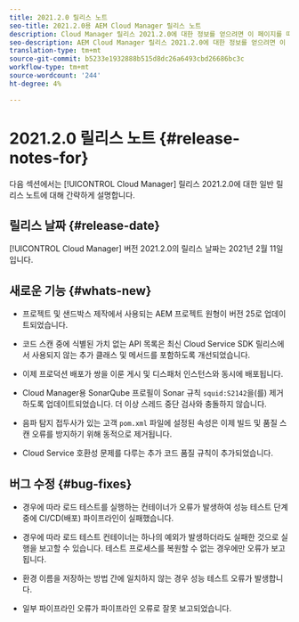 ```yaml
---
title: 2021.2.0 릴리스 노트
seo-title: 2021.2.0용 AEM Cloud Manager 릴리스 노트
description: Cloud Manager 릴리스 2021.2.0에 대한 정보를 얻으려면 이 페이지를 따르십시오.
seo-description: AEM Cloud Manager 릴리스 2021.2.0에 대한 정보를 얻으려면 이 페이지를 따르십시오.
translation-type: tm+mt
source-git-commit: b5233e1932888b515d8dc26a6493cbd26686bc3c
workflow-type: tm+mt
source-wordcount: '244'
ht-degree: 4%

---
```


# 2021.2.0 릴리스 노트 {#release-notes-for}

다음 섹션에서는 [!UICONTROL Cloud Manager] 릴리스 2021.2.0에 대한 일반 릴리스 노트에 대해 간략하게 설명합니다.

## 릴리스 날짜 {#release-date}

[!UICONTROL Cloud Manager] 버전 2021.2.0의 릴리스 날짜는 2021년 2월 11일입니다.

## 새로운 기능 {#whats-new}

* 프로젝트 및 샌드박스 제작에서 사용되는 AEM 프로젝트 원형이 버전 25로 업데이트되었습니다.

* 코드 스캔 중에 식별된 가치 없는 API 목록은 최신 Cloud Service SDK 릴리스에서 사용되지 않는 추가 클래스 및 메서드를 포함하도록 개선되었습니다.

* 이제 프로덕션 배포가 쌍을 이룬 게시 및 디스패처 인스턴스와 동시에 배포됩니다.

* Cloud Manager용 SonarQube 프로필이 Sonar 규칙 `squid:S2142`을(를) 제거하도록 업데이트되었습니다. 더 이상 스레드 중단 검사와 충돌하지 않습니다.

* 음파 탐지 접두사가 있는 고객 `pom.xml` 파일에 설정된 속성은 이제 빌드 및 품질 스캔 오류를 방지하기 위해 동적으로 제거됩니다.

* Cloud Service 호환성 문제를 다루는 추가 코드 품질 규칙이 추가되었습니다.

## 버그 수정 {#bug-fixes}

* 경우에 따라 로드 테스트를 실행하는 컨테이너가 오류가 발생하여 성능 테스트 단계 중에 CI/CD(배포) 파이프라인이 실패했습니다.

* 경우에 따라 로드 테스트 컨테이너는 하나의 예외가 발생하더라도 실패한 것으로 실행을 보고할 수 있습니다. 테스트 프로세스를 복원할 수 없는 경우에만 오류가 보고됩니다.

* 환경 이름을 저장하는 방법 간에 일치하지 않는 경우 성능 테스트 오류가 발생합니다.

* 일부 파이프라인 오류가 파이프라인 오류로 잘못 보고되었습니다.